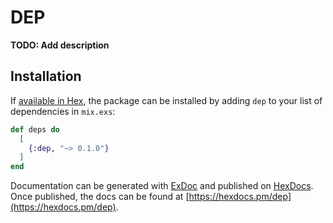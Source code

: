 # DEP

**TODO: Add description**

## Installation

If [available in Hex](https://hex.pm/docs/publish), the package can be installed
by adding `dep` to your list of dependencies in `mix.exs`:

```elixir
def deps do
  [
    {:dep, "~> 0.1.0"}
  ]
end
```

Documentation can be generated with [ExDoc](https://github.com/elixir-lang/ex_doc)
and published on [HexDocs](https://hexdocs.pm). Once published, the docs can
be found at [https://hexdocs.pm/dep](https://hexdocs.pm/dep).

